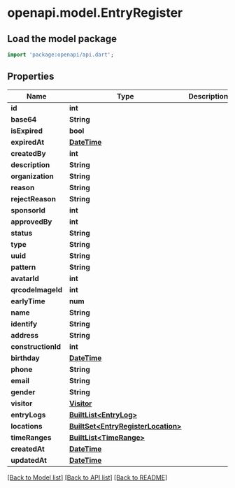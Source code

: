 # openapi.model.EntryRegister

## Load the model package
```dart
import 'package:openapi/api.dart';
```

## Properties
Name | Type | Description | Notes
------------ | ------------- | ------------- | -------------
**id** | **int** |  | [optional] 
**base64** | **String** |  | [optional] 
**isExpired** | **bool** |  | [optional] 
**expiredAt** | [**DateTime**](DateTime.md) |  | [optional] 
**createdBy** | **int** |  | [optional] 
**description** | **String** |  | [optional] 
**organization** | **String** |  | [optional] 
**reason** | **String** |  | [optional] 
**rejectReason** | **String** |  | [optional] 
**sponsorId** | **int** |  | [optional] 
**approvedBy** | **int** |  | [optional] 
**status** | **String** |  | [optional] 
**type** | **String** |  | [optional] 
**uuid** | **String** |  | [optional] 
**pattern** | **String** |  | [optional] 
**avatarId** | **int** |  | [optional] 
**qrcodeImageId** | **int** |  | [optional] 
**earlyTime** | **num** |  | [optional] 
**name** | **String** |  | [optional] 
**identify** | **String** |  | [optional] 
**address** | **String** |  | [optional] 
**constructionId** | **int** |  | [optional] 
**birthday** | [**DateTime**](DateTime.md) |  | [optional] 
**phone** | **String** |  | [optional] 
**email** | **String** |  | [optional] 
**gender** | **String** |  | [optional] 
**visitor** | [**Visitor**](Visitor.md) |  | [optional] 
**entryLogs** | [**BuiltList&lt;EntryLog&gt;**](EntryLog.md) |  | [optional] 
**locations** | [**BuiltSet&lt;EntryRegisterLocation&gt;**](EntryRegisterLocation.md) |  | [optional] 
**timeRanges** | [**BuiltList&lt;TimeRange&gt;**](TimeRange.md) |  | [optional] 
**createdAt** | [**DateTime**](DateTime.md) |  | [optional] 
**updatedAt** | [**DateTime**](DateTime.md) |  | [optional] 

[[Back to Model list]](../README.md#documentation-for-models) [[Back to API list]](../README.md#documentation-for-api-endpoints) [[Back to README]](../README.md)


